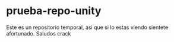 # prueba-repo-unity
Este es un repositorio temporal, asi que si lo estas viendo sientete afortunado. Saludos crack

